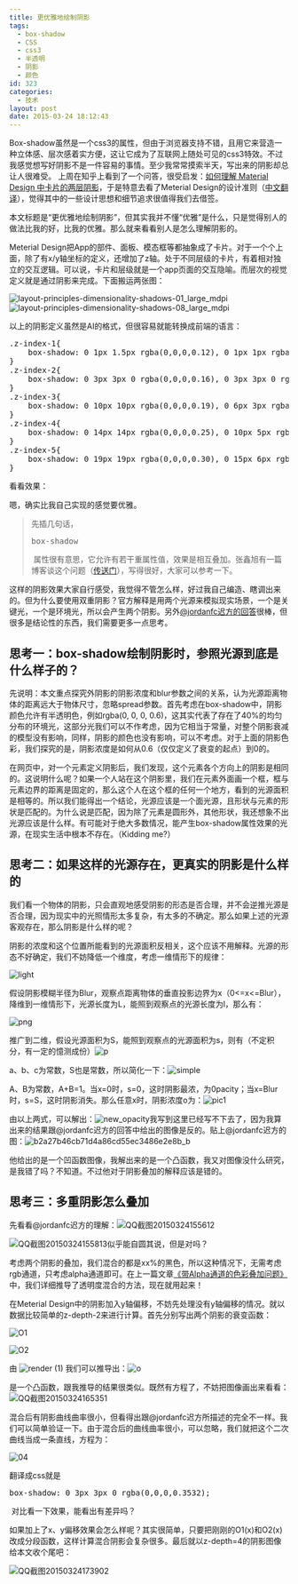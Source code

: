 ```yaml
---
title: 更优雅地绘制阴影
tags:
  - box-shadow
  - CSS
  - css3
  - 半透明
  - 阴影
  - 颜色
id: 323
categories:
  - 技术
layout: post
date: 2015-03-24 18:12:43
---
```


Box-shadow虽然是一个css3的属性，但由于浏览器支持不错，且用它来营造一种立体感、层次感着实方便，这让它成为了互联网上随处可见的css3特效。不过我感觉想写好阴影不是一件容易的事情。至少我常常摸索半天，写出来的阴影却总让人很难受。 上周在知乎上看到了一个问答，很受启发：[如何理解 Material Design 中卡片的两层阴影](http://www.zhihu.com/question/28865209)，于是特意去看了Meterial Design的设计准则（[中文翻译](http://design.1sters.com/material_design/layout/layout-principles.html)），觉得其中的一些设计思想和细节追求很值得我们去借签。

本文标题是“更优雅地绘制阴影”，但其实我并不懂“优雅”是什么，只是觉得别人的做法比我的好，比我的优雅。那么就来看看别人是怎么理解阴影的。

Meterial Design把App的部件、面板、模态框等都抽象成了卡片。对于一个个上面，除了有x/y轴坐标的定义，还增加了z轴。处于不同层级的卡片，有着相对独立的交互逻辑。可以说，卡片和层级就是一个app页面的交互隐喻。而层次的视觉定义就是通过阴影来完成。下面搬运两张图：

![layout-principles-dimensionality-shadows-01_large_mdpi](http://www.zhouhua.info/wp-content/uploads/2015/03/layout-principles-dimensionality-shadows-01_large_mdpi.png)![layout-principles-dimensionality-shadows-08_large_mdpi](http://www.zhouhua.info/wp-content/uploads/2015/03/layout-principles-dimensionality-shadows-08_large_mdpi.png)

以上的阴影定义虽然是AI的格式，但很容易就能转换成前端的语言：

<pre class="lang:css decode:true">.z-index-1{
    box-shadow: 0 1px 1.5px rgba(0,0,0,0.12), 0 1px 1px rgba(0,0,0,0.24);
}
.z-index-2{
    box-shadow: 0 3px 3px 0 rgba(0,0,0,0.16), 0 3px 3px 0 rgba(0,0,0,0.23);
}
.z-index-3{
    box-shadow: 0 10px 10px rgba(0,0,0,0.19), 0 6px 3px rgba(0,0,0,0.23);
}
.z-index-4{
    box-shadow: 0 14px 14px rgba(0,0,0,0.25), 0 10px 5px rgba(0,0,0,0.22);
}
.z-index-5{
    box-shadow: 0 19px 19px rgba(0,0,0,0.30), 0 15px 6px rgba(0,0,0,0.22);
}</pre>

看看效果：

<div class="box-container">
<div class="box z-index-1"></div>
<div class="box z-index-2"></div>
<div class="box z-index-3"></div>
<div class="box z-index-4"></div>
<div class="box z-index-5"></div>
</div>

嗯，确实比我自己实现的感觉要优雅。

> 先插几句话，<pre class="lang:css highlight:0 decode:1 inline:1 " >box-shadow</pre> 属性很有意思，它允许有若干重属性值，效果是相互叠加。张鑫旭有一篇博客谈这个问题（[传送门](http://www.zhangxinxu.com/wordpress/2013/11/css-css3-box-shadow-%E7%9B%92%E9%98%B4%E5%BD%B1-%E5%9B%BE%E5%BD%A2%E7%94%9F%E6%88%90%E6%8A%80%E6%9C%AF/)），写得很好，大家可以参考一下。

这样的阴影效果大家自行感受，我觉得不管怎么样，好过我自己编造、瞎调出来的。但为什么要使用双重阴影？官方解释是用两个光源来模拟现实场景，一个是关键光，一个是环境光，所以会产生两个阴影。另外[@jordanfc迟方的回答](http://www.zhihu.com/question/28865209/answer/42385558)很棒，但很多是结论性的东西，我们需要更多一点思考。

## 思考一：box-shadow绘制阴影时，参照光源到底是什么样子的？

先说明：本文重点探究外阴影的阴影浓度和blur参数之间的关系，认为光源距离物体的距离远大于物体尺寸，忽略spread参数。首先考虑在box-shadow中，阴影颜色允许有半透明色，例如rgba(0, 0, 0, 0.6)，这其实代表了存在了40%的均匀分布的环境光，这部分光我们可以不作考虑，因为它相当于常量，对整个阴影衰减的模型没有影响，同样，阴影的颜色也没有影响，可以不考虑。对于上面的阴影色彩，我们探究的是，阴影浓度是如何从0.6（仅仅定义了衰变的起点）到0的。

在网页中，对一个元素定义阴影后，我们发现，这个元素各个方向上的阴影是相同的。这说明什么呢？如果一个人站在这个阴影里，我们在元素外面画一个框，框与元素边界的距离是固定的，那么这个人在这个框的任何一个地方，看到的光源面积是相等的。所以我们能得出一个结论，光源应该是一个面光源，且形状与元素的形状是匹配的。为什么说是匹配，因为除了元素是圆形外，其他形状，我还想象不出光源应该是什么样。有可能对于绝大多数情况，能产生box-shadow属性效果的光源，在现实生活中根本不存在。（Kidding me?）

## 思考二：如果这样的光源存在，更真实的阴影是什么样的

我们看一个物体的阴影，只会直观地感受阴影的形态是否合理，并不会逆推光源是否合理，因为现实中的光照情形太多复杂，有太多的不确定。那么如果上述的光源客观存在，那么阴影是什么样的呢？

阴影的浓度和这个位置所能看到的光源面积反相关，这个应该不用解释。光源的形态不好确定，我们不妨降低一个维度，考虑一维情形下的规律：

![light](http://www.zhouhua.info/wp-content/uploads/2015/03/light.png)

假设阴影模糊半径为Blur，观察点距离物体的垂直投影边界为x（0&lt;=x&lt;=Blur），降维到一维情形下，光源长度为L，能照到观察点的光源长度为l，那么有：

![png](http://www.zhouhua.info/wp-content/uploads/2015/03/png.png)

推广到二维，假设光源面积为S，能照到观察点的光源面积为s，则有（不定积分，有一定的憶测成份）![p](http://www.zhouhua.info/wp-content/uploads/2015/03/p.png)

a、b、c为常数，S也是常数，所以简化一下：![simple](http://www.zhouhua.info/wp-content/uploads/2015/03/simple.png)

A、B为常数，A+B=1。当x=0时，s=0，这时阴影最浓，为0pacity；当x=Blur时，s=S，这时阴影消失。那么任意x时，阴影浓度o为：![pic1](http://www.zhouhua.info/wp-content/uploads/2015/03/pic1.png)

由以上两式，可以解出：![new_opacity](http://www.zhouhua.info/wp-content/uploads/2015/03/new_opacity.png)我写到这里已经写不下去了，因为我算出来的结果跟@jordanfc迟方的回答中给出的图像是反的。贴上@jordanfc迟方的图：![b2a27b46cb71d4a86cd55ec3486e2e8b_b](http://www.zhouhua.info/wp-content/uploads/2015/03/b2a27b46cb71d4a86cd55ec3486e2e8b_b.png)

他给出的是一个凹函数图像，我解出来的是一个凸函数，我又对图像没什么研究，是我错了吗？不知道。不过他对于阴影叠加的解释应该是错的。

## 思考三：多重阴影怎么叠加

先看看@jordanfc迟方的理解：![QQ截图20150324155612](http://www.zhouhua.info/wp-content/uploads/2015/03/QQ截图20150324155612.png)

![QQ截图20150324155813](http://www.zhouhua.info/wp-content/uploads/2015/03/QQ截图20150324155813.png)似乎能自圆其说，但是对吗？

考虑两个阴影的叠加，我们混合的都是xx%的黑色，所以这种情况下，无需考虑rgb通道，只考虑alpha通道即可。在上一篇文章[《带Alpha通道的色彩叠加问题》](http://www.zhouhua.info/2015/03/23/color/)中，我们详细推导了透明度混合的方法，现在就用起来！

在Meterial Design中的阴影加入y轴偏移，不妨先处理没有y轴偏移的情况。就以数据比较简单的z-depth-2来进行计算。首先分别写出两个阴影的衰变函数：

![O1](http://www.zhouhua.info/wp-content/uploads/2015/03/O1.png)

![O2](http://www.zhouhua.info/wp-content/uploads/2015/03/O2.png)

由 ![render (1)](http://www.zhouhua.info/wp-content/uploads/2015/03/render-12.gif) 我们可以推导出：![o](http://www.zhouhua.info/wp-content/uploads/2015/03/o.png)

是一个凸函数，跟我推导的结果很类似。既然有方程了，不妨把图像画出来看看：![QQ截图20150324165351](http://www.zhouhua.info/wp-content/uploads/2015/03/QQ截图20150324165351.png)

混合后有阴影曲线曲率很小，但看得出跟@jordanfc迟方所描述的完全不一样。我们可以简单验证一下。由于混合后的曲线曲率很小，可以忽略，我们就把这个二次曲线当成一条直线，方程为：

![04](http://www.zhouhua.info/wp-content/uploads/2015/03/04.png)

翻译成css就是

<pre class="lang:css decode:true ">box-shadow: 0 3px 3px 0 rgba(0,0,0,0.3532);</pre>

 对比看一下效果，能看出有差异吗？

<div class="box-container">
<div class="box z-index-2"></div>
<div class="box z-index-2-single"></div>
</div>

如果加上了x、y偏移效果会怎么样呢？其实很简单，只要把刚刚的O1(x)和O2(x)改成分段函数，这样计算混合阴影会复杂很多。最后就以z-depth=4的阴影图像给本文收个尾吧：

![QQ截图20150324173902](http://www.zhouhua.info/wp-content/uploads/2015/03/QQ截图20150324173902.png)
